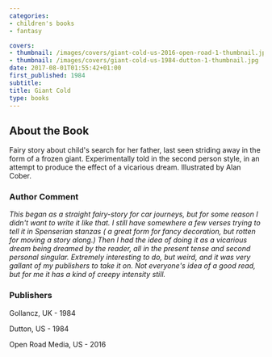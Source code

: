 ```yaml
---
categories:
- children's books
- fantasy

covers:
- thumbnail: /images/covers/giant-cold-us-2016-open-road-1-thumbnail.jpg
- thumbnail: /images/covers/giant-cold-us-1984-dutton-1-thumbnail.jpg
date: 2017-08-01T01:55:42+01:00
first_published: 1984
subtitle:
title: Giant Cold
type: books
---
```

About the Book
--------------
Fairy story about child's search for her father, last seen striding away in the form of a frozen giant. Experimentally told in the second person style, in an attempt to produce the effect of a vicarious dream. Illustrated by Alan Cober.

### Author Comment
_This began as a straight fairy-story for car journeys, but for some reason I didn't want to write it like that. I still have somewhere a few verses trying to tell it in Spenserian stanzas ( a great form for fancy decoration, but rotten for moving a story along.) Then I had the idea of doing it as a vicarious dream being dreamed by the reader, all in the present tense and second personal singular. Extremely interesting to do, but weird, and it was very gallant of my publishers to take it on. Not everyone's idea of a good read, but for me it has a kind of creepy intensity still._

### Publishers
Gollancz, UK - 1984

Dutton, US - 1984

Open Road Media, US - 2016
